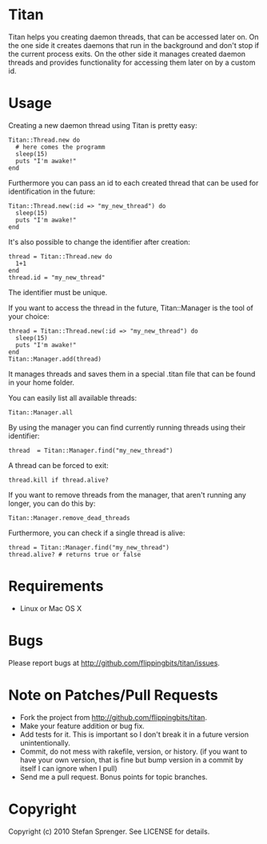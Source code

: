 Titan
======

Titan helps you creating daemon threads, that can be accessed later on. On the one side it creates daemons that run in the background and don't stop if the current process exits. On the other
side it manages created daemon threads and provides functionality for accessing them later on by a custom id.

Usage
======

Creating a new daemon thread using Titan is pretty easy:

    Titan::Thread.new do
      # here comes the programm
      sleep(15)
      puts "I'm awake!"
    end

Furthermore you can pass an id to each created thread that can be used for identification in the future:

    Titan::Thread.new(:id => "my_new_thread") do
      sleep(15)
      puts "I'm awake!"
    end

It's also possible to change the identifier after creation:

    thread = Titan::Thread.new do
      1+1
    end
    thread.id = "my_new_thread"

The identifier must be unique.

If you want to access the thread in the future, Titan::Manager is the tool of your choice:

    thread = Titan::Thread.new(:id => "my_new_thread") do
      sleep(15)
      puts "I'm awake!"
    end
    Titan::Manager.add(thread)

It manages threads and saves them in a special .titan file that can be found in your home folder.

You can easily list all available threads:

    Titan::Manager.all

By using the manager you can find currently running threads using their identifier:

    thread  = Titan::Manager.find("my_new_thread")

A thread can be forced to exit:

    thread.kill if thread.alive?

If you want to remove threads from the manager, that aren't running any longer, you can do this by:

    Titan::Manager.remove_dead_threads

Furthermore, you can check if a single thread is alive:

    thread = Titan::Manager.find("my_new_thread")
    thread.alive? # returns true or false

Requirements
======

* Linux or Mac OS X

Bugs
======

Please report bugs at http://github.com/flippingbits/titan/issues.

Note on Patches/Pull Requests
======

* Fork the project from http://github.com/flippingbits/titan.
* Make your feature addition or bug fix.
* Add tests for it. This is important so I don't break it in a
  future version unintentionally.
* Commit, do not mess with rakefile, version, or history.
  (if you want to have your own version, that is fine but bump version in a commit by itself I can ignore when I pull)
* Send me a pull request. Bonus points for topic branches.

Copyright
======

Copyright (c) 2010 Stefan Sprenger. See LICENSE for details.
